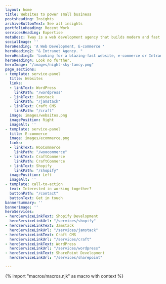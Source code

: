 ```yaml
---
layout: home
title: Websites to power small business
postsHeading: Insights
archiveButtonText: See all insights
portfolioHeading: Recent Work
servicesHeading: Expertise
metaDesc: Tway is a web development agency that builds modern and fast websites.
socialImage: ''
heroHeading: 'A Web Development, E-commerce '
heroHeading2: "& Intranet Agency. "
heroHeading3: 'Looking for a blazing-fast website, e-commerce or Intranet solution? '
heroHeading4: Look no further.
heroImage: "/images/night-sky-fancy.png"
page_sections:
- template: service-panel
  title: Websites
  links:
  - linkText: WordPress
    linkPath: "/wordpress"
  - linkText: Jamstack
    linkPath: "/jamstack"
  - linkText: Craft CMS
    linkPath: "/craft"
  image: images/websites.png
  imagePosition: Right
  imageAlt: ''
- template: service-panel
  title: E-commerce
  image: images/ecommerce.png
  links:
  - linkText: WooCommerce
    linkPath: "/woocommerce"
  - linkText: CraftCommerce
    linkPath: CraftCommerce
  - linkText: Shopify
    linkPath: "/shopify"
  imagePosition: Left
  imageAlt: ''
- template: call-to-action
  text: Interested in working together?
  buttonPath: "/contact"
  buttonText: Get in touch
bannerSummary: ''
bannerimage: ''
heroServices:
- heroServiceLinkText: Shopify Development
  heroServiceLinkUrl: "/services/shopify"
- heroServiceLinkText: Jamstack
  heroServiceLinkUrl: "/services/jamstack"
- heroServiceLinkText: Craft CMS
  heroServiceLinkUrl: "/services/craft"
- heroServiceLinkText: WordPress
  heroServiceLinkUrl: "/services/wordpress"
- heroServiceLinkText: SharePoint Development
  heroServiceLinkUrl: "/services/sharepoint"

---
```

<!-- do not delete -->
{% import "macros/macros.njk" as macro with context %}
<!-- do not delete -->